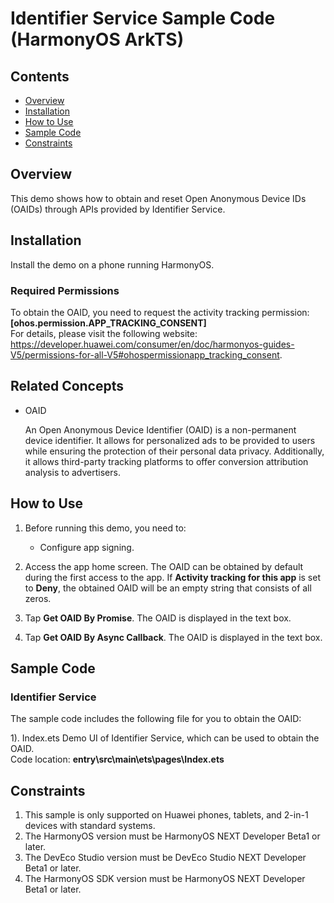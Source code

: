 # Identifier Service Sample Code (HarmonyOS ArkTS)
## Contents

* [Overview](#Overview)
* [Installation](#Installation)
* [How to Use](#How-to-Use)
* [Sample Code](#Sample-Code)
* [Constraints](#Constraints)


## Overview
This demo shows how to obtain and reset Open Anonymous Device IDs (OAIDs) through APIs provided by Identifier Service.

## Installation
Install the demo on a phone running HarmonyOS.

### Required Permissions

To obtain the OAID, you need to request the activity tracking permission:
**[ohos.permission.APP_TRACKING_CONSENT]**  
For details, please visit the following website: <https://developer.huawei.com/consumer/en/doc/harmonyos-guides-V5/permissions-for-all-V5#ohospermissionapp_tracking_consent>.

## Related Concepts
* OAID

  An Open Anonymous Device Identifier (OAID) is a non-permanent device identifier. It allows for personalized ads to be provided to users while ensuring the protection of their personal data privacy. Additionally, it allows third-party tracking platforms to offer conversion attribution analysis to advertisers.

## How to Use

1. Before running this demo, you need to:
    * Configure app signing.

2. Access the app home screen. The OAID can be obtained by default during the first access to the app. If **Activity tracking for this app** is set to **Deny**, the obtained OAID will be an empty string that consists of all zeros.

3. Tap **Get OAID By Promise**. The OAID is displayed in the text box.

4. Tap **Get OAID By Async Callback**. The OAID is displayed in the text box.

## Sample Code
### Identifier Service
The sample code includes the following file for you to obtain the OAID:

1). Index.ets
Demo UI of Identifier Service, which can be used to obtain the OAID.
<br>Code location: **entry\src\main\ets\pages\Index.ets**<br>

## Constraints

1. This sample is only supported on Huawei phones, tablets, and 2-in-1 devices with standard systems.
2. The HarmonyOS version must be HarmonyOS NEXT Developer Beta1 or later.
3. The DevEco Studio version must be DevEco Studio NEXT Developer Beta1 or later.
4. The HarmonyOS SDK version must be HarmonyOS NEXT Developer Beta1 or later.
